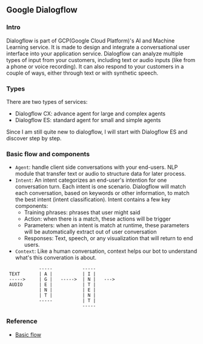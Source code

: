 ## Google Dialogflow


### Intro

Dialogflow is part of GCP(Google Cloud Platform)'s AI and Machine Learning service. It is made to design and integrate a conversational user interface into your application service. Dialogflow can analyze multiple types of input from your customers, including text or audio inputs (like from a phone or voice recording). It can also respond to your customers in a couple of ways, either through text or with synthetic speech.



### Types

There are two types of services:
- Dialogflow CX: advance agent for large and complex agents 
- Dialogflow ES: standard agent for small and simple agents

Since I am still quite new to dialogflow, I will start with Dialogflow ES and discover step by step.


### Basic flow and components

* `Agent`: handle client side conversations with your end-users. NLP module that transfer text or audio to structure data for later process.
* `Intent`: An intent categorizes an end-user's intention for one conversation turn. Each intent is one scenario. Dialogflow will match each conversation, based on keywords or other information, to match the best intent (intent classification). Intent contains a few key components:
  * Training phrases: phrases that user might said
  * Action: when there is a match, these actions will be trigger
  * Parameters: when an intent is match at runtime, these parameters will be automatically extract out of user conversation
  * Responses: Text, speech, or any visualization that will return to end users.
* `Context`: Like a human conversation, context helps our bot to understand what's this converation is about. 

```
            -----           -----
 TEXT       | A |           | I |
 ----->     | G |   ----->  | N |   ---> 
 AUDIO      | E |           | T |
            | N |           | E |
            | T |           | N |
            -----           | T |
                            -----

```
### Reference
- [Basic flow](https://cloud.google.com/dialogflow/es/docs/basics)


